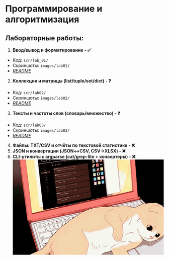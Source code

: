 # Программирование и алгоритмизация
## Лабораторные работы:
1. **Ввод/вывод и форматирование - ✅**
  - Код: `scr/lab_01/`
  - Скриншоты: `images/lab01/`
  - *[README](scr/lab_01/README_lab01.md)*
2. **Коллекции и матрицы (list/tuple/set/dict) - ❓**
  - Код: `scr/lab02/`
  - Скриншоты: `images/lab02/`
  - *[README](scr/lab02/README.md)*
3. **Тексты и частоты слов (словарь/множество) - ❓**
  - Код: `scr/lab03/`
  - Скриншоты: `images/lab03/`
  - *[README](scr/lab03/README.md)*
4. **Файлы: TXT/CSV и отчёты по текстовой статистике - ❌**
5. **JSON и конвертации (JSON↔CSV, CSV→XLSX) - ❌**
6. **CLI‑утилиты с argparse (cat/grep‑lite + конвертеры) - ❌**
![Gif](for_readme/Cat.gif)
